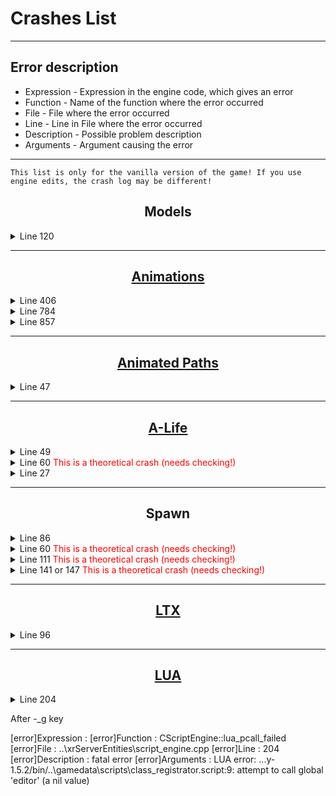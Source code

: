 # Crashes List

___

## Error description

- Expression - Expression in the engine code, which gives an error
- Function - Name of the function where the error occurred
- File - File where the error occurred
- Line - Line in File where the error occurred
- Description - Possible problem description
- Arguments - Argument causing the error

___

```admonish warning
This list is only for the vanilla version of the game! If you use engine edits, the crash log may be different!
```

## <center>Models</center>

<details>
    <summary>Line 120</summary>

```ini
[error]Expression    : \<no expression>
[error]Function      : CModelPool::Instance_Load
[error]File          : ..\xrRender\ModelPool.cpp
[error]Line          : 120
[error]Description   : fatal error
[error]Arguments     : Can't find model file "path and file name".
```

- Clarification: No 3D .ogf model was found

- Error fixing:
  - Check that the model exists
  - Check that the paths to it are correct

</details>

___

## <center>[Animations](../main-folders-and-files/file-formats/omf.md)</center>

<details>
    <summary>Line 406</summary>

```ini
[error]Expression    : \<no expression>
[error]Function      : CkinematicsAnimated::LL_PlayCycle
[error]File          : ..\xrRender\SkeletonAnimated.cpp
[error]Line          : 406
[error]Description   : fatal error
[error]Arguments     : ! MODEL: missing bone/wrong armature?: "path and file name".
```

- Clarification: Probably in the animation that is based on this skeleton there was no animation channel for a newly added or removed bone in the skeleton

- Error fixing:
  - Check the skeleton for bones that have been removed or added

</details>

<details>
    <summary>Line 784</summary>

```ini
[error]Expression    : \<no expression>
[error]Function      : CKinematicsAnimated::Load::<lambda_1d323dfa2c5eacee46e042904e528af6>::operator ()
[error]File          : ..\xrRender\SkeletonAnimated.cpp
[error]Line          : 784
[error]Description   : fatal error
[error]Arguments     : Can't find motion file "path and file name".
```

- Clarification: No .omf animation was found

- Error fixing:
  - Check that the animation exists
  - Check the correct paths to it in the Motions Reference of the model

</details>

<details>
    <summary>Line 857</summary>

```ini
[error]Expression    : m_Motions.size()
[error]Function      : CKinematicsAnimated::Load
[error]File          : ..\xrRender\SkeletonAnimated.cpp
[error]Line          : 857

section '(null)'
model 'path to model'
```

- Clarification: 

- Error fixing:

</details>

___

## <center>[Animated Paths](../main-folders-and-files/file-formats/anm.md)</center>

<details>
    <summary>Line 47</summary>

```ini
[error]Expression    : \<no expression>
[error]Function      : CObjectAnimator::LoadMotions
[error]File          : ObjectAnimator.cpp
[error]Line          : 47
[error]Description   : fatal error
[error]Arguments     : Can't find motion file "path and file name".
```

- Clarification: No .anm file was found

- Error fixing:
  - Check that the .anm file exists
  - Check that the paths to it are correct

</details>

___

## <center>[A-Life](../ai/index.html)</center>

<details>
    <summary>Line 49</summary>

```ini
[error]Expression    : false
[error]Function      : CPatternFunction::vfLoadEF
[error]File          : ef_pattern.cpp
[error]Line          : 49
[error]Description   : assertion failed
```

- Clarification: No [.efd](../main-folders-and-files/file-formats/efd.md) file was found

- Error fixing:
  - Check that the .efd file exists

</details>

<details>
    <summary>Line 60 <font style="color: red">This is a theoretical crash (needs checking!)</font></summary>

```ini
[error]Expression    : false
[error]Function      : CPatternFunction::vfLoadEF
[error]File          : ef_pattern.cpp
[error]Line          : 60
[error]Description   : assertion failed
```

- Clarification: Not supported version of the Evaluation Function Contructor

- Error fixing:
  - The .efd file must be generated with a supported version of the Evaluation Function Contructor (?)

</details>

<details>
    <summary>Line 27</summary>

```ini
[error]Expression    : !NET.empty()
[error]Function      : CBaseMonster::net_Export
[error]File          : ai\Monsters\BaseMonster\base_monster_net.cpp
[error]Line          : 27
[error]Description   : assertion failed
```

- Clarification: Probably the wrong type of AI in the mutant configuration file

- Error fixing: ?

</details>

___

## <center>Spawn</center>

<details>
    <summary>Line 86</summary>

```ini
[error]Expression    : FS.exist(file_name, "$game_spawn$", *m_spawn_name, ".spawn")
[error]Function      : CALifeSpawnRegistry::load
[error]File          : alife_spawn_registry.cpp
[error]Line          : 86
[error]Description   : Can't find spawn file:
[error]Arguments     : "file name"
```

- Clarification: No .spawn file was found

- Error fixing:
  - Check that the .spawn file exists

</details>

<details>
    <summary>Line 60 <font style="color: red">This is a theoretical crash (needs checking!)</font></summary>

```ini
[error]Expression    : R_ASSERT2(file_stream.find_chunk(SPAWN_CHUNK_DATA)
[error]Function      : CALifeSpawnRegistry::load
[error]File          : alife_spawn_registry.cpp
[error]Line          : 60
[error]Description   : Cannot find chunk SPAWN_CHUNK_DATA!
```

- Clarification: No chunk `SPAWN_CHUNK_DATA` was found in .spawn file

- Error fixing:

</details>

<details>
    <summary>Line 111 <font style="color: red">This is a theoretical crash (needs checking!)</font></summary>

```ini
[error]Expression    : R_ASSERT2(!save_guid || (*save_guid == header().guid()) || ignore_save_incompatibility()
[error]Function      : CALifeSpawnRegistry::load
[error]File          : alife_spawn_registry.cpp
[error]Line          : 111
[error]Description   : Saved game doesn't correspond to the spawn : DELETE SAVED GAME!
```

- Clarification:

- Error fixing:

</details>

<details>
    <summary>Line 141 or 147 <font style="color: red">This is a theoretical crash (needs checking!)</font></summary>

```ini
[error]Expression    : R_ASSERT2(chunk, "Spawn version mismatch - REBUILD SPAWN!"); or R_ASSERT2(m_chunk, "Spawn version mismatch - REBUILD SPAWN!");
[error]Function      : CALifeSpawnRegistry::load
[error]File          : alife_spawn_registry.cpp
[error]Line          : 141 or 147
[error]Description   : Spawn version mismatch - REBUILD SPAWN!
```

- Clarification:

- Error fixing:

</details>

___

## <center>[LTX](../configs/.ltx.md)</center>

<details>
    <summary>Line 96</summary>

```ini
[error]Expression    : FS.exist(fn, "$game_textures$", buf, ".ini")
[error]Function      : CGameFont::Initialize
[error]File          : GameFont.cpp
[error]Line          : 96
[error]Description   : "path and ui_font_hud_01.ini"
```

- Clarification: No ui_font_hud_01.ini file was found

- Error fixing:

</details>

___

## <center>[LUA](../scripting/index.html)</center>

<details>
    <summary>Line 204</summary>

```ini
[error]Expression    : \<no expression>
[error]Function      : CScriptEngine::lua_pcall_failed
[error]File          : ..\xrServerEntities\script_engine.cpp
[error]Line          : 204
[error]Description   : fatal error
[error]Arguments     : LUA error: ...e.r anomaly/bin/..\gamedata\scripts\"script_name".script:62: bad argument #1 to 'pairs' (table expected, got nil)
```

- Clarification:

- Error fixing:

</details>

After -_g key

[error]Expression    : <no expression>
[error]Function      : CScriptEngine::lua_pcall_failed
[error]File          : ..\xrServerEntities\script_engine.cpp
[error]Line          : 204
[error]Description   : fatal error
[error]Arguments     : LUA error: ...y-1.5.2/bin/..\gamedata\scripts\class_registrator.script:9: attempt to call global 'editor' (a nil value)